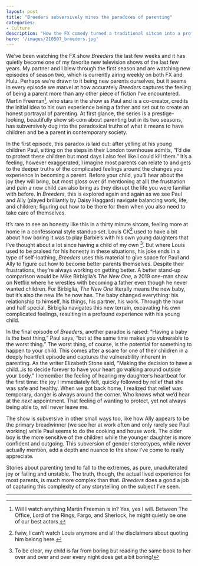 ```yaml
---
layout: post
title: "Breeders subversively mines the paradoxes of parenting"
categories:
- Culture
description: "How the FX comedy turned a traditional sitcom into a profound meditation on raising children."
hero: '/images/210507_breeders.jpg'
---
```


We’ve been watching the FX show *Breeders* the last few weeks and it has quietly become one of my favorite new television shows of the last few years. My partner and I blew through the first season and are watching new episodes of season two, which is currently airing weekly on both FX and Hulu. Perhaps we’re drawn to it being new parents ourselves, but it seems in every episode we marvel at how accurately *Breeders* captures the feeling of being a parent more than any other piece of fiction I’ve encountered. Martin Freeman[^1], who stars in the show as Paul and is a co-creator, credits the initial idea to his own experience being a father and set out to create an honest portrayal of parenting. At first glance, the series is a prestige-looking, beautifully show sit-com about parenting but in its two seasons, has subversively dug into the paradoxical truths of what it means to have children and be a parent in contemporary society.

In the first episode, this paradox is laid out: after yelling at his young children Paul, sitting on the steps in their London townhouse admits, “I’d die to protect these children but most days I also feel like I could kill them.” It’s a feeling, however exaggerated, I imagine most parents can relate to and gets to the deeper truths of the complicated feelings around the changes you experience in becoming a parent. Before your child, you’ll hear about the joy they will bring, but most gloss over (if mentioning at all) the frustration and pain a new child can also bring as they disrupt the life you were familiar with before. In *Breeders*, this is explored again and again as we see Paul and Ally (played brilliantly by Daisy Haggard) navigate balancing work, life, and children; figuring out how to be there for them when you also need to take care of themselves.

It’s rare to see an honesty like this in a thirty minute sitcom, feeling more at home in a confessional style standup set. Louis CK[^2] used to have a bit about how boring it was to play Barbie’s with his own young daughters that I’ve thought about a lot since having a child of my own [^3]. But where Louis used to be praised for his honesty in these situations, his joke ends in a type of self-loathing, *Breeders* uses this material to give space for Paul and Ally to figure out how to become better parents themselves. Despite their frustrations, they’re always working on getting better. A better stand-up comparison would be Mike Birbiglia’s *The New One*, a 2019 one-man show on Netflix where he wrestles with becoming a father even though he never wanted children. For Birbiglia, *The New One* literally means the new baby, but it’s also the new life he now has. The baby changed everything: his relationship to himself, his things, his partner, his work. Through the hour and half special, Birbiglia navigates this new terrain, excavating his own complicated feelings, resulting in a profound experience with his young child.

In the final episode of *Breeders*, another paradox is raised: “Having a baby is the best thing,” Paul says, “but at the same time makes you vulnerable to the worst thing.” The worst thing, of course, is the potential for something to happen to your child. This comes after a scare for one of their children in a deeply heartfelt episode and captures the vulnerability inherent in parenting. As the writer Elizabeth Stone said, “Making the decision to have a child…is to decide forever to have your heart go walking around outside your body.” I remember the feeling of hearing my daughter’s heartbeat for the first time: the joy I immediately felt, quickly followed by relief that she was safe and healthy. When we got back home, I realized that relief was temporary, danger is always around the corner. Who knows what we’d hear at the *next* appointment. That feeling of wanting to protect, yet not always being able to, will never leave me.

The show is subversive in other small ways too, like how Ally appears to be the primary breadwinner (we see her at work often and only rarely see Paul working) while Paul seems to do the cooking and house work. The older boy is the more sensitive of the children while the younger daughter is more confident and outgoing. This subversion of gender stereotypes, while never actually mention, add a depth and nuance to the show I’ve come to really appreciate.

Stories about parenting tend to fall to the extremes, as pure, unadulterated joy or failing and unstable. The truth, though, the actual lived experience for most parents, is much more complex than that. *Breeders* does a good a job of capturing this complexity of any storytelling on the subject I’ve seen.

----
[^1]: Will I watch anything Martin Freeman is in? Yes, yes I will. Between The Office, Lord of the Rings, Fargo, and Sherlock, he might quietly be one of our best actors.

[^2]: fwiw, I can’t watch Louis anymore and all the disclaimers about quoting him belong here.

[^3]: To be clear, my child is far from boring but reading the same book to her over and over and over every night does get a bit boring!

